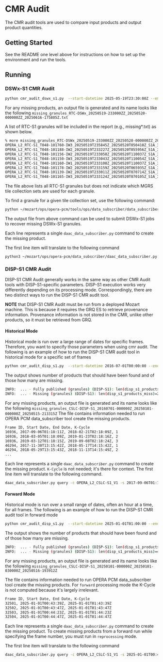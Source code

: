 # CMR Audit

The CMR audit tools are used to compare input products and output product quantities.

## Getting Started

See the README one level above for instructions on how to set up the environment and run the tools.

## Running

### DSWx-S1 CMR Audit

```bash
python cmr_audit_dswx_s1.py  --start-datetime 2025-05-19T23:30:00Z --end-datetime 2025-05-20T00:00:00Z
```

For any missing products, an output file is generated and its name looks like the following
```missing_granules_RTC-DSWx_20250519-233000ZZ_20250520-000000ZZ_20250616-175805Z.txt``` 

A list of RTC-S1 granules will be included in the report (e.g., missing*.txt) as shown below. 

```bash
% more missing_granules_RTC-DSWx_20250519-233000ZZ_20250520-000000ZZ_20250616-175805Z.txt 
OPERA_L2_RTC-S1_T048-101760-IW3_20250519T235845Z_20250520T050410Z_S1A_30_v1.0
OPERA_L2_RTC-S1_T048-101188-IW2_20250519T233227Z_20250520T055956Z_S1A_30_v1.0
OPERA_L2_RTC-S1_T048-101156-IW2_20250519T233058Z_20250520T110037Z_S1A_30_v1.0
OPERA_L2_RTC-S1_T048-101150-IW3_20250519T233043Z_20250520T110054Z_S1A_30_v1.0
OPERA_L2_RTC-S1_T048-101160-IW1_20250519T233108Z_20250520T110037Z_S1A_30_v1.0
OPERA_L2_RTC-S1_T048-101178-IW2_20250519T233159Z_20250520T065935Z_S1A_30_v1.0
OPERA_L2_RTC-S1_T048-101139-IW2_20250519T233011Z_20250520T070714Z_S1A_30_v1.0
OPERA_L2_RTC-S1_T048-101165-IW3_20250519T233124Z_20250520T070105Z_S1A_30_v1.0
```

The file above lists all RTC-S1 granules but does not indicate which MGRS tile collection sets are used for each granule.

To find a granule for a given tile collection set, use the following command:
```bash
python ~/mozart/ops/opera-pcm/tools/ops/data_subscriber/data_subscriber_client.py --rtc-native-ids-file missing_granules_RTC-DSWx_20250519-233000ZZ_20250520-000000ZZ_20250616-175805Z.txt  --output native_id_per_tilecollectionsets_RTC-DSWx_20250519-233000ZZ_20250520-000000ZZ_20250616-175805Z.txt
```
The output file from above command can be used to submit DSWx-S1 jobs to recover missing DSWx-S1 granules.

Each line represents a single `daac_data_subscriber.py` command to create the missing product. 

The first line item will translate to the following command
```bash
python3 ~/mozart/ops/opera-pcm/data_subscriber/daac_data_subscriber.py query -c OPERA_L2_RTC-S1_V1   --job-queue=opera-job_worker-rtc_data_download  --chunk-size 1 --native-id=OPERA_L2_RTC-S1_T048-101760-IW3_20250519T235845Z_20250520T050410Z_S1A_30_v1.0
```



### DISP-S1 CMR Audit

DISP-S1 CMR Audit generally works in the same way as other CMR Audit tools with DISP-S1-specific parameters. 
DISP-S1 execution works very differently depending on its processing mode. Correspondingly, there are two distinct ways 
to run the DISP-S1 CMR audit tool.

<b>NOTE</b> that DISP-S1 CMR Audit must be run from a deployed Mozart machine. This is because it requires the GRQ ES to retrieve 
provenance information. Provenance information is not stored in the CMR, unlike other products, so it must be retrieved from GRQ.

#### Historical Mode
Historical mode is run over a large range of dates for specific frames. Therefore, you want to specify those parameters 
when using cmr audit. The following is an example of how to run the DISP-S1 CMR audit tool in historical mode for a specific set of frames
```bash
python cmr_audit_disp_s1.py  --start-datetime 2016-07-01T00:00:00 --end-datetime 2025-01-01T00:00:00 --processing-mode=historical --frames-only=16936,46294,18904,18905,38504,38503,11115,11116,11117,26689
```
The output shows number of products that should have been found and of those how many are missing. 
```bash
INFO:  ... - Fully published (granules) (DISP-S1): len(disp_s1_products)=9,039
INFO:  ... - Missing (granules) (DISP-S1): len(disp_s1_products_miss)=225
```

For any missing products, an output file is generated and its name looks like the following
```missing_granules_CSLC-DISP-S1_20160701-000000Z_20250101-000000Z_20250515-213315Z``` The file contains information needed to run OPERA PCM data_subscriber tool create the missing products.
```bash
Frame ID, Start Date, End Date, K-Cycle
16936, 2017-09-06T01:18:11Z, 2018-02-21T02:18:09Z, 1
16936, 2018-03-05T01:18:09Z, 2019-01-23T02:18:16Z, 2
16936, 2019-03-12T01:18:15Z, 2019-09-08T02:18:24Z, 3
46294, 2017-11-30T13:15:42Z, 2018-05-17T14:15:42Z, 1
46294, 2018-05-29T13:15:43Z, 2018-11-13T14:15:49Z, 2
...
```

Each line represents a single `daac_data_subscriber.py` command to create the missing product. `K-Cycle` is 
not needed; it's there for context. The first line item will translate to the following command.
```bash
daac_data_subscriber.py query -c OPERA_L2_CSLC-S1_V1 -s 2017-09-06T01:18:11Z -e 2018-02-21T02:18:09Z --frame-id=16936 --processing-mode=historical ... (complete all other parameters as needed)
```

#### Forward Mode
Historical mode is run over a small range of dates, often an hour at a time, for all frames. The following is an example of how to run the DISP-S1 CMR audit tool in forward mode
```bash
python cmr_audit_disp_s1.py  --start-datetime 2025-01-01T01:00:00 --end-datetime 2025-01-01T03:00:00 --processing-mode=forward
```
The output shows the number of products that should have been found and of those how many are missing. 
```bash
INFO:  ... - Fully published (granules) (DISP-S1): len(disp_s1_products)=0
INFO:  ... - Missing (granules) (DISP-S1): len(disp_s1_products_miss)=4
```

For any missing products, an output file is generated and its name looks like the following
```missing_granules_CSLC-DISP-S1_20250101-000000Z_20250101-030000Z_20250516-193912Z```

The file contains information needed to run OPERA PCM data_subscriber tool create the missing products.
For `forward` processing mode the K-Cycle is not computed because it's largely irrelevant. 
```bash
Frame ID, Start Date, End Date, K-Cycle
32501, 2025-01-01T00:43:39Z, 2025-01-01T01:43:39Z
32502, 2025-01-01T00:43:47Z, 2025-01-01T01:43:47Z
32503, 2025-01-01T00:44:23Z, 2025-01-01T01:44:23Z
32504, 2025-01-01T00:44:47Z, 2025-01-01T01:44:47Z
```

Each line represents a single `daac_data_subscriber.py` command to create the missing product. To create missing products 
from a forward run while specifying the frame number, you must run in `reprocessing` mode.

The first line item will translate to the following command
```bash
daac_data_subscriber.py query -c OPERA_L2_CSLC-S1_V1 -s 2025-01-01T00:43:39Z -e 2025-01-01T01:43:39Z --frame-id=32501 --processing-mode=reprocessing ... (complete all other parameters as needed)
```
